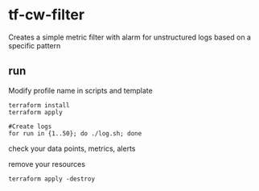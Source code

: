 # tf-cw-filter

Creates a simple metric filter with alarm for unstructured logs based on a specific pattern

## run
Modify profile name in scripts and template
```
terraform install
terraform apply

#Create logs
for run in {1..50}; do ./log.sh; done
```
check your data points, metrics, alerts 

remove your resources
```
terraform apply -destroy
```